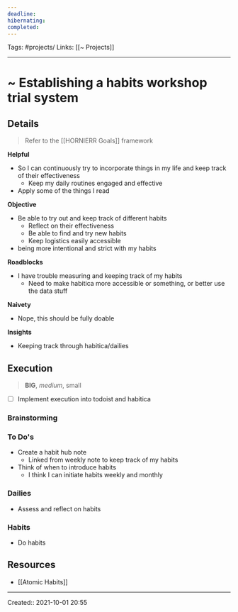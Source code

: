 ```yaml
---
deadline:
hibernating:
completed:
---
```

Tags: #projects/
Links: [[~ Projects]]
___
# ~ Establishing a habits workshop trial system
## Details
> Refer to the [[HORNIERR Goals]] framework

**Helpful**
- So I can continuously try to incorporate things in my life and keep track of their effectiveness
	- Keep my daily routines engaged and effective
- Apply some of the things I read

**Objective**
- Be able to try out and keep track of different habits
	- Reflect on their effectiveness
	- Be able to find and try new habits
	- Keep logistics easily accessible
- being more intentional and strict with my habits

**Roadblocks**
- I have trouble measuring and keeping track of my habits
	- Need to make habitica more accessible or something, or better use the data stuff

**Naivety**
- Nope, this should be fully doable

**Insights**
- Keeping track through habitica/dailies
## Execution
> **BIG**, *medium*, small
- [ ] Implement execution into todoist and habitica
### Brainstorming
### To Do's
- Create a habit hub note
	- Linked from weekly note to keep track of my habits
- Think of when to introduce habits
	- I think I can initiate habits weekly and monthly
### Dailies
- Assess and reflect on habits
### Habits
- Do habits
## Resources
- [[Atomic Habits]]

___
Created:: 2021-10-01 20:55

